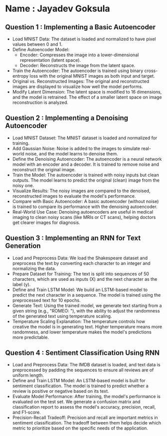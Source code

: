 # Name : Jayadev Goksula
## Question 1 : Implementing a Basic Autoencoder
- Load MNIST Data: The dataset is loaded and normalized to have pixel values between 0 and 1.
- Define Autoencoder Model:
  - Encoder: Compresses the image into a lower-dimensional representation (latent space).
  - Decoder: Reconstructs the image from the latent space.
- Train the Autoencoder: The autoencoder is trained using binary cross-entropy loss with the original MNIST images as both input and target.
- Original vs. Reconstructed Images: The original and reconstructed images are displayed to visualize how well the model performs.
- Modify Latent Dimension: The latent space is modified to 16 dimensions, and the model is retrained. The effect of a smaller latent space on image reconstruction is analyzed.

## Question 2 : Implementing a Denoising Autoencoder
- Load MNIST Dataset: The MNIST dataset is loaded and normalized for training.
- Add Gaussian Noise: Noise is added to the images to simulate real-world noise, and the model learns to denoise them.
- Define the Denoising Autoencoder: The autoencoder is a neural network model with an encoder and a decoder. It is trained to remove noise and reconstruct the original image.
- Train the Model: The autoencoder is trained with noisy inputs but clean outputs. The model learns to predict the original (clean) image from the noisy one.
- Visualize Results: The noisy images are compared to the denoised, reconstructed images to evaluate the model's performance.
- Compare with Basic Autoencoder: A basic autoencoder (without noise) is trained to compare its performance with the denoising autoencoder.
- Real-World Use Case: Denoising autoencoders are useful in medical imaging to clean noisy scans (like MRIs or CT scans), helping doctors get clearer images for diagnosis.

## Question 3 : Implementing an RNN for Text Generation
- Load and Preprocess Data: We load the Shakespeare dataset and preprocess the text by converting each character to an integer and normalizing the data.
- Prepare Dataset for Training: The text is split into sequences of 50 characters, which are used as inputs (X) and the next character as the label (y).
- Define and Train LSTM Model: We build an LSTM-based model to predict the next character in a sequence. The model is trained using the preprocessed text for 10 epochs.
- Generate Text: Using the trained model, we generate text starting from a given string (e.g., "ROMEO: "), with the ability to adjust the randomness of the generated text using temperature scaling.
- Temperature Scaling Explanation: The temperature controls how creative the model is in generating text. Higher temperature means more randomness, and lower temperature makes the model's predictions more predictable.

## Question 4 : Sentiment Classification Using RNN
- Load and Preprocess Data: The IMDB dataset is loaded, and text data is preprocessed by padding the sequences to ensure all reviews are of uniform length.
- Define and Train LSTM Model: An LSTM-based model is built for sentiment classification. The model is trained to predict whether a review is positive or negative based on its text.
- Evaluate Model Performance: After training, the model's performance is evaluated on the test set. We generate a confusion matrix and classification report to assess the model's accuracy, precision, recall, and F1-score.
- Precision-Recall Tradeoff: Precision and recall are important metrics in sentiment classification. The tradeoff between them helps decide which metric to prioritize based on the specific needs of the application.

